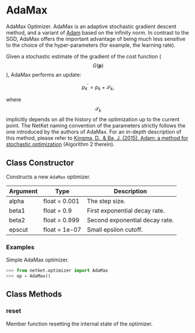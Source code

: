 # AdaMax
AdaMax Optimizer.
 AdaMax is an adaptive stochastic gradient descent method,
 and a variant of [Adam](https://arxiv.org/pdf/1412.6980.pdf) based on the infinity norm.
 In contrast to the SGD, AdaMax offers the important advantage of being much
 less sensitive to the choice of the hyper-parameters (for example, the learning rate).

 Given a stochastic estimate of the gradient of the cost function ($$ G(\mathbf{p}) $$),
 AdaMax performs an update:

 $$
 p^\prime_k = p_k + \mathcal{S}_k,
 $$

 where $$ \mathcal{S}_k $$ implicitly depends on all the history of the optimization up to the current point.
 The NetKet naming convention of the parameters strictly follows the one introduced by the authors of AdaMax.
 For an in-depth description of this method, please refer to
 [Kingma, D., & Ba, J. (2015). Adam: a method for stochastic optimization](https://arxiv.org/pdf/1412.6980.pdf)
 (Algorithm 2 therein).

## Class Constructor
Constructs a new ``AdaMax`` optimizer.

|Argument|    Type     |         Description          |
|--------|-------------|------------------------------|
|alpha   |float = 0.001|The step size.                |
|beta1   |float = 0.9  |First exponential decay rate. |
|beta2   |float = 0.999|Second exponential decay rate.|
|epscut  |float = 1e-07|Small epsilon cutoff.         |

### Examples
Simple AdaMax optimizer.

```python
>>> from netket.optimizer import AdaMax
>>> op = AdaMax()

```



## Class Methods 
### reset
Member function resetting the internal state of the optimizer.


